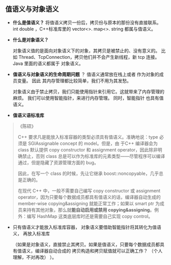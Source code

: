 ## 值语义与对象语义

* **什么是值语义？**
  将值语义拷贝一份后，拷贝份与原本的那份没有直接联系。 
  int double ，C++标准库里的 vector<>. map<>. string 都属与值语义。

* **什么是对象语义？**

  对象语义值的是面向对象语义下的对象，其拷贝是被禁止的、没有意义的。 比如 Thread、TcpConnection，拷贝他们并不会产生新线程，新 tcp 连接。  Java 里面的语义都属于 对象语义。



* **值语义与对象语义的生命周期问题** ？
  值语义通常放在栈上或者 作为对象的成员变量。 因此 其内存管理都比较简单，我们不用为其发愁。

  对象语义由于禁止拷贝，我们只能使用指针来引用它。这就带来了内存管理的麻烦。  我们可以使用智能指针，来进行内存管理。  同时，智能指针 也具有值语义。

  

* **值语义语标准库**

>《陈硕》
>
>C++ 要求凡是能放入标准容器的类型必须具有值语义。准确地说：type 必须是 SGIAssignable concept 的 model。但是，由 于C++ 编译器会为 class 默认提供 copy constructor 和 assignment operator，因此除非明确禁止，否则 class 总是可以作为标准库的元素类型——尽管程序可以编译通过，但是隐藏了资源管理方面的 bug。
>
>因此，在写一个 class 的时候，先让它继承 boost::noncopyable，几乎总是正确的。
>
>在现代 C++ 中，一般不需要自己编写 copy constructor 或 assignment operator，因为只要每个数据成员都具有值语义的话，编译器自动生成的 member-wise copying&assigning 就能正常工作；如果以 smart ptr 为成员来持有其他对象，那么就**能自动启用或禁用 copying&assigning**。例外：编写 HashMap 这类底层库时还是需要自己实现 copy control。

* 只有值语义才能放入标准库容器，  对象语义要借助智能指针将其转化为值语义， 再放入标准库

  （如果是对象语义，直接禁止其拷贝。如果是值语义，只要每个数据成员都具有值语义，编译器自动合成的 拷贝构造和拷贝赋值就可以正确工作？    （个人理解，不对再改） ）。
  
  